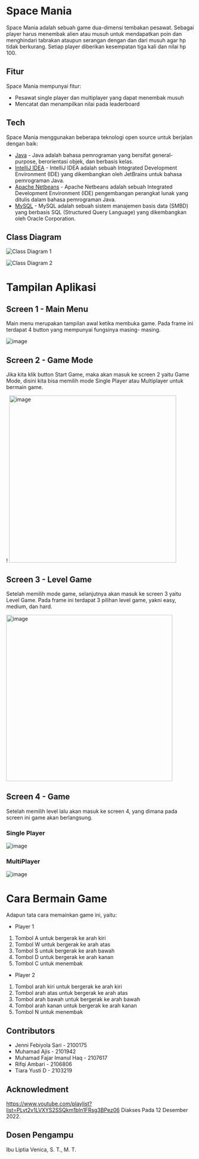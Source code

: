 # Space Mania

Space Mania adalah sebuah game dua-dimensi tembakan pesawat. Sebagai player harus menembak alien atau musuh untuk mendapatkan poin dan menghindari tabrakan ataupun serangan dengan dan dari musuh agar hp tidak berkurang. Setiap player diberikan kesempatan tiga kali dan nilai hp 100.

## Fitur

Space Mania mempunyai fitur:
* Pesawat single player dan multiplayer yang dapat menembak musuh
* Mencatat dan menampilkan nilai pada leaderboard 



## Tech

Space Mania menggunakan beberapa teknologi open source untuk berjalan dengan baik:

* [Java](https://www.java.com/en/) - Java adalah bahasa pemrograman yang bersifat general-purpose, berorientasi objek, dan berbasis kelas.
* [IntelliJ IDEA](https://www.jetbrains.com/idea/) - IntelliJ IDEA adalah sebuah Integrated Development Environment (IDE) yang dikembangkan oleh JetBrains untuk bahasa pemrograman Java.
* [Apache Netbeans](https://netbeans.apache.org/) - Apache Netbeans adalah sebuah Integrated Development Environment (IDE) pengembangan perangkat lunak yang ditulis dalam bahasa pemrograman Java.
* [MySQL](https://www.mysql.com/) - MySQL adalah sebuah sistem manajemen basis data (SMBD) yang berbasis SQL (Structured Query Language) yang dikembangkan oleh Oracle Corporation.


## Class Diagram

![Class Diagram 1](https://user-images.githubusercontent.com/107100732/210160936-3fb15ad2-5ed5-4f99-aad7-b76d6952e1fc.jpeg)

![Class Diagram 2](https://user-images.githubusercontent.com/107100732/210160939-5c142de5-5872-47e3-82df-b37882298a3d.jpeg)


# Tampilan Aplikasi

## Screen 1 - Main Menu

Main menu merupakan tampilan awal ketika membuka game. Pada frame ini terdapat 4 button yang mempunyai fungsinya masing- masing. 

![image](https://user-images.githubusercontent.com/107100732/210159712-a244645b-3fbe-40cd-9e13-40ea51890e43.png)

## Screen 2 - Game Mode
Jika kita klik button Start Game, maka akan masuk ke screen 2 yaitu Game Mode, disini kita bisa memilih mode Single Player atau Multiplayer untuk bermain game.

! <img width="448" alt="image" src="https://user-images.githubusercontent.com/107100732/210159960-0d91af4d-6d72-421e-ab57-6e4a4a26315d.png">

## Screen 3 - Level Game
Setelah memilih mode game, selanjutnya akan masuk ke screen 3 yaitu Level Game. Pada frame ini terdapat 3 pilihan level game, yakni easy, medium, dan hard.

<img width="446" alt="image" src="https://user-images.githubusercontent.com/107100732/210160022-1cf0c139-aadf-4f43-af70-67a620410dd3.png">

## Screen 4 - Game
Setelah memilih level lalu akan masuk ke screen 4, yang dimana pada screen ini game akan berlangsung.

### Single Player
![image](https://user-images.githubusercontent.com/107100732/210160058-9f7b3184-9f1f-42f1-be4b-e6ac17cf8043.png)

### MultiPlayer
![image](https://user-images.githubusercontent.com/107100732/210160069-fc794f01-b883-42ad-8505-73206d22dacf.png)


# Cara Bermain Game
Adapun tata cara memainkan game ini, yaitu:
* Player 1
1)	Tombol A untuk bergerak ke arah kiri
2)	Tombol W untuk bergerak ke arah atas
3)	Tombol S untuk bergerak ke arah bawah
4)	Tombol D untuk bergerak ke arah kanan
5)	Tombol C untuk menembak

* Player 2
1)	Tombol arah kiri untuk bergerak ke arah kiri
2)	Tombol arah atas untuk bergerak ke arah atas
3)	Tombol arah bawah untuk bergerak ke arah bawah
4)	Tombol arah kanan untuk bergerak ke arah kanan
5)	Tombol N untuk menembak



[//]: # (## License)

[//]: # ()
[//]: # (MIT)

[//]: # ()
[//]: # (**Free Software, Hell Yeah!**)

## Contributors

* Jenni Febiyola Sari - 2100175
* Muhamad Ajis - 2101942
* Muhamad Fajar Imanul Haq - 2107617
* Rifqi Ambari - 2106806
* Tiara Yusti D - 2103219

## Acknowledment

https://www.youtube.com/playlist?list=PLyt2v1LVXYS2SSQkm1bIn1FRsg3BPez06 Diakses Pada 12 Desember 2022.

## Dosen Pengampu

Ibu Liptia Venica, S. T., M. T.
 
